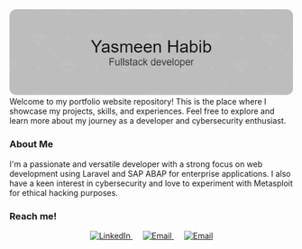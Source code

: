 <img src="header.png">
Welcome to my portfolio website repository! This is the place where I showcase my projects, skills, and experiences. Feel free to explore and learn 
more about my journey as a developer and cybersecurity enthusiast.

### About Me

I'm a passionate and versatile developer with a strong focus on web development using Laravel and SAP ABAP for enterprise applications. I also have a
keen interest in cybersecurity and love to experiment with Metasploit for ethical hacking purposes.

### Reach me! 

<div align="center">
  <a href="https://linkedin.com/in/yasmeen-habib/">
    <img alt="LinkedIn" src="https://raw.githubusercontent.com/yousafesaeed/yousafesaeed/main/assets/linkedin.svg" width="22px" hight="22px"/>
  </a>&emsp;
  <a href="mailto:yasminhabib20@gmail.com">
    <img alt="Email" src="https://raw.githubusercontent.com/yousafesaeed/yousafesaeed/main/assets/email.svg" width="22px" hight="22px"/>
  </a>&emsp;
   <a href="https://github.com/yasmeenhabib">
    <img alt="Email" src="https://www.vectorlogo.zone/logos/github/github-tile.svg" width="22px" hight="22px"/>
  </a>
  
</div>

